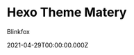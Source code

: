 ---
title: Hexo Theme Matery
github: https://github.com/blinkfox/hexo-theme-matery
demo: http://blinkfox.com/
license: Apache-2.0
author: Blinkfox
author_link: ''
author_twitter: ''
date: 2021-04-29T00:00:00.000Z
ssg:
  - Hexo
cms: null
css: null
category: null
description: A beautiful hexo blog theme with material design and responsive design.
draft: true
publish_date: '2018-08-27T16:38:12Z'
update_date: '2022-08-25T08:59:06Z'
github_star: 4631
github_fork: 1190
---